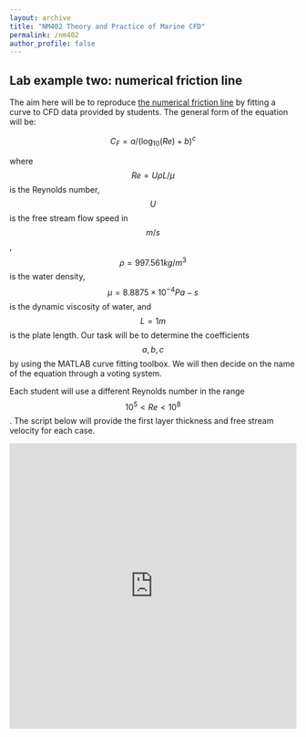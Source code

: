 ```yaml
---
layout: archive
title: "NM402 Theory and Practice of Marine CFD"
permalink: /nm402
author_profile: false
---
```


## Lab example two: numerical friction line

The aim here will be to reproduce [the numerical friction line](https://link.springer.com/article/10.1007/s00773-008-0018-1) by fitting a curve to CFD data provided by students. The general form of the equation will be:

$$C_F=a/(\log_{10}(Re)+b)^c$$

where $$Re = U\rho L/\mu$$ is the Reynolds number, $$U$$ is the free stream flow speed in $$m/s$$, $$\rho = 997.561 kg/m^3$$ is the water density, $$\mu = 8.8875\times10^{-4} Pa-s$$ is the dynamic viscosity of water, and $$L = 1 m$$ is the plate length. Our task will be to determine the coefficients $$a, b, c$$ by using the MATLAB curve fitting toolbox. We will then decide on the name of the equation through a voting system.

Each student will use a different Reynolds number in the range $$10^5 < Re < 10^8$$. The script below will provide the first layer thickness and free stream velocity for each case.


<iframe src="https://grid.is/embed/nm402-numerical-friction-line-mesh-set-up-umaGUTmAQUCurfflfRYMIg?s=eyJGaXJzdCBsYXllciBwcm9wZXJ0aWVzIjp7IlNoZWV0MSI6eyJCMiI6MSwiQjEiOjEwMDAwMDAsIkI1IjowLjF9fX0=&scale_to_fit=true" width="100%" height="500" data-document-id="ba668651-3980-4140-aead-f7e57d160c22" style="border: 0px;" referrerpolicy="strict-origin-when-cross-origin"></iframe>
<script type="text/javascript" src="https://grid.is/static/embed/v1/script.js"></script>

